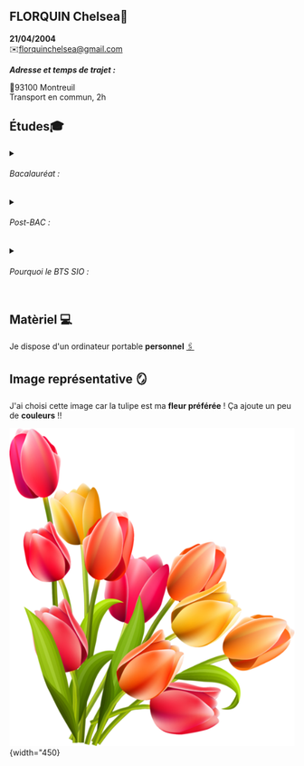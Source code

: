 ## FLORQUIN Chelsea🌷


**21/04/2004**   
✉️florquinchelsea@gmail.com

***Adresse et temps de trajet :***

📍93100 Montreuil    
Transport en commun, 2h 

## Études🎓

<details><summary> <h6> Bacalauréat :</h6> </summary>

BAC Général Maths, physique-chimie,SVT    
Lycée Jean Jaures     
Montreuil, 2022

</details>

<details><summary> <h6> Post-BAC : </h6> </summary>

Première année de licence en psychologie    
Paris 8, 2022.2023

</details>

<details><summary><h6> Pourquoi le BTS SIO : </h6></summary>

J'ai choisi le BTS SIO, car l'informatique est un domaine qui m'interessait de loin, je me suis alors dit, pourquoi pas essayer !

</details>

## Matèriel 💻
Je dispose d'un ordinateur portable **personnel** 
[🖇️](https://www.darty.com/nav/achat/informatique/ordinateur_portable-portable/portable/acer_a515-57_i7_16_1.html)

## Image représentative 🪞

J'ai choisi cette image car la tulipe est ma **fleur préférée** ! Ça ajoute un peu de **couleurs** !!

![Voici une image qui me ressemble](Image/Image_Chelsea.png){width="450} 

